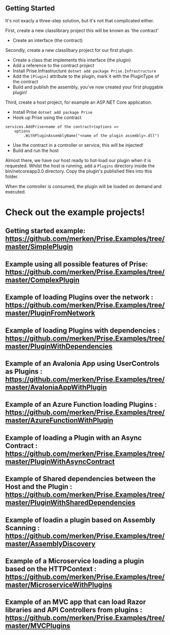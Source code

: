 ## Getting Started

It's not exacly a three-step solution, but it's not that complicated either.

First, create a new classlibrary project this will be known as 'the contract'
- Create an interface (the contract)

Secondly, create a new classlibary project for our first plugin.
- Create a class that implements this interface (the plugin)
- Add a reference to the contract project
- Install Prise.Infrastructure `dotnet add package Prise.Infrastructure`
- Add the `[Plugin]` attribute to the plugin, mark it with the PluginType of the contract
- Build and publish the assembly, you've now created your first pluggable plugin!

Third, create a host project, for example an ASP.NET Core application.
- Install Prise `dotnet add package Prise`
- Hook up Prise using the contract
```
services.AddPrise<name of the contract>(options =>
    options
        .WithPluginAssemblyName("<name of the plugin assembly>.dll")
```
- Use the contract in a controller or service, this will be injected!
- Build and run the host

Almost there, we have our host ready to hot-load our plugin when it is requested.
Whilst the host is running, add a `Plugins` directory inside the bin/netcoreapp3.0 directory.
Copy the plugin's published files into this folder.

When the controller is consumed, the plugin will be loaded on demand and executed.

# Check out the example projects!

## Getting started example: https://github.com/merken/Prise.Examples/tree/master/SimplePlugin

## Example using all possible features of Prise: https://github.com/merken/Prise.Examples/tree/master/ComplexPlugin

## Example of loading Plugins over the network : https://github.com/merken/Prise.Examples/tree/master/PluginFromNetwork

## Example of loading Plugins with dependencies : https://github.com/merken/Prise.Examples/tree/master/PluginWithDependencies

## Example of an Avalonia App using UserControls as Plugins : https://github.com/merken/Prise.Examples/tree/master/AvaloniaAppWithPlugin

## Example of an Azure Function loading Plugins : https://github.com/merken/Prise.Examples/tree/master/AzureFunctionWithPlugin

## Example of loading a Plugin with an Async Contract : https://github.com/merken/Prise.Examples/tree/master/PluginWithAsyncContract

## Example of Shared dependencies between the Host and the Plugin : https://github.com/merken/Prise.Examples/tree/master/PluginWithSharedDependencies

## Example of loadin a plugin based on Assembly Scanning : https://github.com/merken/Prise.Examples/tree/master/AssemblyDiscovery

## Example of a Microservice loading a plugin based on the HTTPContext : https://github.com/merken/Prise.Examples/tree/master/MicroserviceWithPlugins

## Example of an MVC app that can load Razor libraries and API Controllers from plugins : https://github.com/merken/Prise.Examples/tree/master/MVCPlugins
